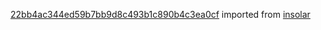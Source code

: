 [22bb4ac344ed59b7bb9d8c493b1c890b4c3ea0cf](https://github.com/insolar/insolar/commit/22bb4ac344ed59b7bb9d8c493b1c890b4c3ea0cf) imported from [insolar](https://github.com/insolar/insolar)
